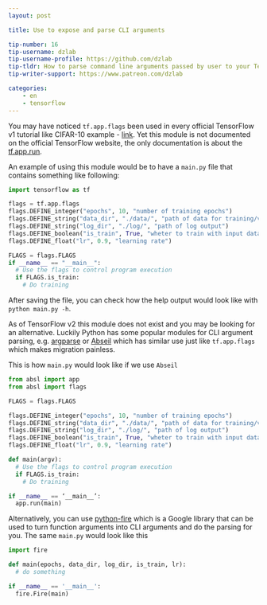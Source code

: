 ```yaml
---
layout: post

title: Use to expose and parse CLI arguments

tip-number: 16
tip-username: dzlab
tip-username-profile: https://github.com/dzlab
tip-tldr: How to parse command line arguments passed by user to your TensorFlow application
tip-writer-support: https://www.patreon.com/dzlab

categories:
    - en
    - tensorflow
---
```


You may have noticed `tf.app.flags` been used in every official TensorFlow v1 tutorial like CIFAR-10 example - [link](https://github.com/tensorflow/models/tree/master/tutorials/image/cifar10). Yet this module is not documented on the official TensorFlow website, the only documentation is about the [tf.app.run](https://www.tensorflow.org/versions/r1.15/api_docs/python/tf/app/run).

An example of using this module would be to have a `main.py` file that contains something like following:
```python
import tensorflow as tf

flags = tf.app.flags
flags.DEFINE_integer("epochs", 10, "number of training epochs")
flags.DEFINE_string("data_dir", "./data/", "path of data for training/validation/testing")
flags.DEFINE_string("log_dir", "./log/", "path of log output")
flags.DEFINE_boolean("is_train", True, "wheter to train with input data or do inference")
flags.DEFINE_float("lr", 0.9, "learning rate")

FLAGS = flags.FLAGS
if __name__ == "__main__":
  # Use the flags to control program execution
  if FLAGS.is_train:
    # Do training
```
After saving the file, you can check how the help output would look like with `python main.py -h`.

As of TensorFlow v2 this module does not exist and you may be looking for an alternative. Luckily Python has some popular modules for CLI argument parsing, e.g. [argparse](https://docs.python.org/3/library/argparse.html) or [Abseil](https://abseil.io/docs/python/guides/flags) which has similar use just like `tf.app.flags` which makes migration painless.

This is how `main.py` would look like if we use `Abseil`
```python
from absl import app
from absl import flags

FLAGS = flags.FLAGS

flags.DEFINE_integer("epochs", 10, "number of training epochs")
flags.DEFINE_string("data_dir", "./data/", "path of data for training/validation/testing")
flags.DEFINE_string("log_dir", "./log/", "path of log output")
flags.DEFINE_boolean("is_train", True, "wheter to train with input data or do inference")
flags.DEFINE_float("lr", 0.9, "learning rate")

def main(argv):
  # Use the flags to control program execution
  if FLAGS.is_train:
    # Do training

if __name__ == ‘__main__’:
  app.run(main)
```

Alternatively, you can use [python-fire](https://github.com/google/python-fire) which is a Google library that can be used to turn function arguments into CLI arguments and do the parsing for you. The same `main.py` would look like this
```python
import fire

def main(epochs, data_dir, log_dir, is_train, lr):
  # do something

if __name__ == '__main__':
  fire.Fire(main)
```